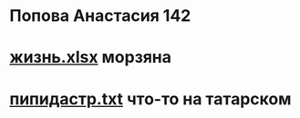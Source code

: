 # Попова Анастасия 142
# [жизнь.xlsx](https://github.com/oxxrayy/popova142/files/9670227/23232.xlsx)   морзяна 
# [пипидастр.txt](https://github.com/oxxrayy/popova142/files/9670250/default.txt) что-то на татарском 
